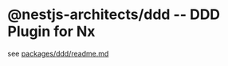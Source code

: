 # @nestjs-architects/ddd -- DDD Plugin for Nx

see [packages/ddd/readme.md](packages/ddd/README.md)
